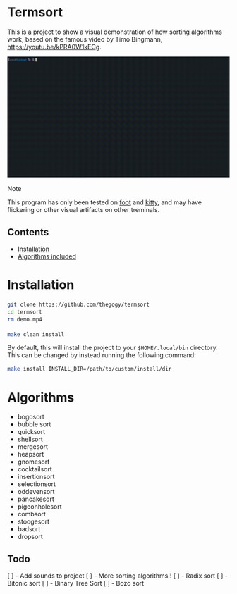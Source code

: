 # Termsort

This is a project to show a visual demonstration of how sorting algorithms work, based on the famous video by Timo Bingmann, https://youtu.be/kPRA0W1kECg.

![demo](./demo.gif)

> [!note]
> This program has only been tested on [foot](https://codeberg.org/dnkl/foot) and [kitty](https://sw.kovidgoyal.net/kitty), and may have flickering or other visual artifacts on other treminals.

## Contents

* [Installation](#Install)
* [Algorithms included](#Algorithms)

# Installation
```bash
git clone https://github.com/thegogy/termsort
cd termsort
rm demo.mp4

make clean install
```

By default, this will install the project to your `$HOME/.local/bin` directory. This can be changed by instead running the following command:

```bash
make install INSTALL_DIR=/path/to/custom/install/dir
```

# Algorithms

* bogosort
* bubble sort
* quicksort
* shellsort
* mergesort
* heapsort
* gnomesort
* cocktailsort
* insertionsort
* selectionsort
* oddevensort
* pancakesort
* pigeonholesort
* combsort
* stoogesort
* badsort
* dropsort


## Todo

[ ] - Add sounds to project
[ ] - More sorting algorithms!!
  [ ] - Radix sort
  [ ] - Bitonic sort
  [ ] - Binary Tree Sort
  [ ] - Bozo sort

